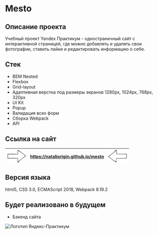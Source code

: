 # Mesto

## **Описание проекта**

Учебный проект Yandex Практикум - одностраничный сайт с интерактивной страницей, где можно добавлять и удалять свои
фотографии,
ставить лайки и редактировать информацию о себе.

## **Стек**

* BEM Nested
* Flexbox
* Grid-layout
* Адаптивная верстка под размеры экранов 1280px, 1024px, 768px, 320px
* UI Kit
* Popup
* Валидация всех форм
* Сборка Webpack
* API

## **Ссылка на сайт**

| <img src="src/img/ezgf7b7d2a518.gif" width="60px"/> | https://nataliorigin.github.io/mesto | <img src="src/img/ezgif59413ca1ec2.gif" width="60" align="side"/> |
|:---------------------------------------------------:|:------------------------------------:|:-----------------------------------------------------------------:|

## **Версия языка**

html5, CSS 3.0, ECMAScript 2018, Webpack 8.19.2

## **Будет реализовано в будущем**

* Бэкенд сайта

<img src="https://aaaaa.team/media/pages/projects/5moreminutes/2548460096-1617960411/hgiz8owlfbtdif3iekbud32onedefzarhfuriqad.png" alt="Логотип Яндекс-Практикум" width="170"/>

